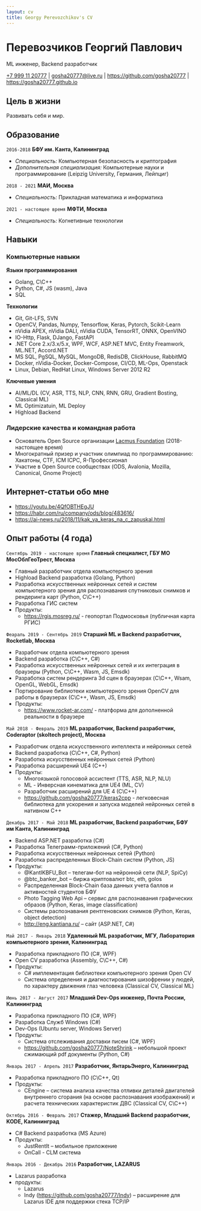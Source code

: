 ```yaml
---
layout: cv
title: Georgy Perevozchikov's CV
---
```

# Перевозчиков Георгий Павлович
ML инженер, Backend разработчик

<div id="webaddress">
<a href="+79991120777">+7 999 11 20777</a> 
| <a href="gosha20777@live.ru">gosha20777@live.ru</a> 
| <a href="https://github.com/gosha20777">https://github.com/gosha20777</a> 
| <a href="https://gosha20777.github.io">https://gosha20777.github.io</a>
</div>

## Цель в жизни

Развивать себя и мир.

## Образование

`2016-2018`
__БФУ им. Канта, Калининград__
- *Специальность:* Компьютерная безопасность и криптография
- *Дополнительная специализация:* Компьютерные науки и программирование (Leipzig University, Германия, Лейпциг)

`2018 - 2021`
__МАИ, Москва__

- *Специальность:* Прикладная математика и информатика

`2021 - настоящее время`
__МФТИ, Москва__

- *Специальность:* Когнетивные технологии

## Навыки

### Компьютерные навыки

__Языки программирования__
- Golang, C\C++
- Python, C#, JS (wasm), Java
- SQL

__Технологии__
- Git, Git-LFS, SVN
- OpenCV, Pandas, Numpy, Tensorflow, Keras, Pytorch, Scikit-Learn
- nVidia APEX, nVidia DALI, nVidia CUDA, TensorRT, ONNX, OpenVINO
- IO-Http, Flask, DJango, FastAPI
- .NET Core 2.x/3.x/5.x, WPF, WCF, ASP.NET MVC, Entity Freamwork, ML.NET, Accord.NET
- MS SQL, PgSQL, MySQL, MongoDB, RedisDB, ClickHouse, RabbitMQ
- Docker, nVidia-Docker, Docker-Compose, CI/CD, ML-Ops, Openstack
- Linux, Debian, RedHat Linux, Windows Server 2012 R2

__Ключевые умения__
- AI/ML/DL (CV, ASR, TTS, NLP, CNN, RNN, GRU, Gradient Bosting, Classical ML)
- ML Optimizatuin, ML Deploy
- Highload Backend

### Лидерские качества и командная работа

- Основатель Open Source организации [Lacmus Foundation](https://github.com/lacmus-foundation) (2018-настоящее время)
- Многократный призер и участник олимпиад по программированию: Хакатоны, CTF, ICM ICPC, Я-Профессионал
- Участие в Open Source сообществах (ODS, Avalonia, Mozilla, Canonical, Gnome Project)

<!--

## Научные публикации
-->

## Интернет-статьи обо мне
- https://youtu.be/4QfOBTHEgJU
- https://habr.com/ru/company/ods/blog/483616/
- https://ai-news.ru/2018/11/kak_ya_keras_na_c_zapuskal.html

## Опыт работы (4 года)
`Сентябрь 2019 - настоящее время`
__Главный специалист, ГБУ МО МосОблГеоТрест, Москва__

- Главный разработчик отдела компьютерного зрения
- Highload Backend разработка (Golang, Python)
- Разработка искусственных нейронных сетей и систем компьютерного зрения для распознавания спутниковых снимков и рендеринга карт (Python, C\C++)
- Разработка ГИС систем
- Продукты:
  - https://rgis.mosreg.ru/ - геопортал Подмосковья (публичная карта РГИС)

`Феараль 2019 - Сентябрь 2019`
__Старший ML и Backend разработчик, Rocketlab, Москва__

- Разработчик отдела компьютерного зрения
- Backend разработка (C\C++, C#)
- Разработка искусственных нейронных сетей и их интеграция в браузеры (Python, C\C++, Wasm, JS, Emsdk)
- Разработка систем рендеринга 3d сцен в браузерах (C\C++, Wsam, OpenGL, WebGL, Emsdk)
- Портирование библиотеки компьютерного зрения OpenCV для работы в браузерах (С\С++, Wasm, JS, Emsdk)
- Продукты:
  - https://www.rocket-ar.com/ - платформа для дополненной реальности в браузере

`Май 2018 - Февраль 2019`
__ML разработчик, Backend разработчик, Coderaptor (skoltech project), Москва__

- Разработчик отдела искусственного интеллекта и нейронных сетей
- Backend разработка (C\C++, C#, Python)
- Разработка искусственных нейронных сетей (Python)
- Разработка расширений UE4 (C++)
- Продукты:
  - Многоязыкой голосовой ассистент (TTS, ASR, NLP, NLU)
  - ML - Инверсная кинематика для UE4 (ML, CV)
  - Разработчик расширений для UE 4 (C\C++)
  - https://github.com/gosha20777/keras2cpp - легковесная библиотека для ускорения и запуска моделей нейронных сетей в нативном C++

`Декабрь 2017 - Май 2018`
__ML разработчик, Backend разработчик, БФУ им Канта, Калининград__

- Backend ASP.NET разработка (C#)
- Разработка Телеграмм-приложений (C#, Python)
- Разработка искусственных нейронных сетей (Python)
- Разработка распределенных Block-Chain систем (Python, JS)
- Продукты:
  - @KantIKBFU_Bot – телегам-бот на нейронной сети (NLP, SpiCy)
  - @btc_banker_bot – биржа криптовалют btc, eth, golos
  - Распределенная Block-Chain база данных учета баллов и активностей студентов БФУ
  - Photo Tagging Web Api – сервис для распознавания графических образов (Python, Keras, image classification)
  - Системы распознавания рентгеновских снимков (Python, Keras, object detection)
  - http://eng.kantiana.ru/ – сайт (ASP.NET, C#)

`Май 2017 - Январь 2018`
__Удаленный ML разработчик, МГУ, Лаборатория компьютерного зрения, Калининград__

- Разработка прикладного ПО (C#, WPF)
- Open CV разработка (Assembly, C\C++, C#)
- Продукты:
  - C# имплементация библиотеки компьютерного зрения Open CV
  - Система определения и диагностирования шизофрении у людей, по характеру движения глаз человека (Classical CV, Classical ML)

`Июнь 2017 - Август 2017`
__Младший Dev-Ops инженер, Почта России, Калининград__

- Разработка прикладного ПО (C#, WPF)
- Разработка Служб Windows (C#)
- Dev-Ops (Ubuntu server, Windows Server)
- Продукты:
  - Система отслеживания доставки писем (С#, WPF)
  - https://github.com/gosha20777/NoteShrink – небольшой проект сжимающий pdf документы (Python, C#)
  

`Январь 2017 - Апрель 2017`
__Разработчик, ЯнтарьЭнерго, Калининград__

- Разработка прикладного ПО (C\C++, Qt)
- Продукты:
  - CEngine – система анализа качества отливки деталей двигателей внутреннего сгорания (на основе распознавания изображений) и расчета технических характеристик ДВС (Classical CV, C\C++)

`Октябрь 2016 - Февраль 2017`
__Стажер, Младший Backend разработчик, KODE, Калининград__

- C# Backend разработка (MS Azure)
- Продукты:
  - JustRentIt – мобильное приложение
  - OnCall - CLM система

`Январь 2016 - Декабрь 2016`
__Разработчик, LAZARUS__

- Lazarus разработка
- продукты:
  - Lazarus
  - Indy (https://github.com/gosha20777/Indy) – расширение для Lazarus IDE для поддержки стека TCP/IP

<!-- ### Footer
Last updated: sep 2021 -->
